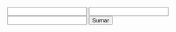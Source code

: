 <html>

<head>
<title></title>
<script>
function sumar() {
var n1 = parseInt(document.MyForm.numero1.value);
var n2 = parseInt(document.MyForm.numero2.value);
document.MyForm.resultado.value=n1+n2;
}
</script>
</head>

<body>

<form name="MyForm">
<input type="text" name="numero1" size="20">
<input type="text" name="numero2" size="20">
<input type="text" name="resultado" size="20">

<input type="button" value="Sumar" onclick="sumar()">
</form>

</body>

</html>
